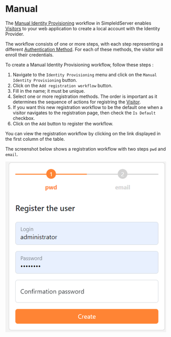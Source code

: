 # Manual

The [Manual Identity Provisioning](../glossary) workflow in SimpleIdServer enables [Visitors](../glossary) to your web application to create a local account with the Identity Provider.

The workflow consists of one or more steps, with each step representing a different [Authentication Method](../glossary). 
For each of these methods, the visitor will enroll their credentials.

To create a Manual Identity Provisioning workflow, follow these steps :

1. Navigate to the `Identity Provisioning` menu and click on the `Manual Identity Provisioning` button.
2. Click on the `Add registration workflow` button.
3. Fill in the name; it must be unique.
4. Select one or more registration methods. The order is important as it determines the sequence of actions for registring the [Visitor](../glossary).
5. If you want this new registration workflow to be the default one when a visitor navigates to the registration page, then check the `Is Default` checkbox.
6. Click on the `Add` button to register the workflow.

You can view the registration workflow by clicking on the link displayed in the first column of the table.

The screenshot below shows a registration workflow with two steps `pwd` and `email`.

![Registration workflow](./images/register-pwd-email.png)